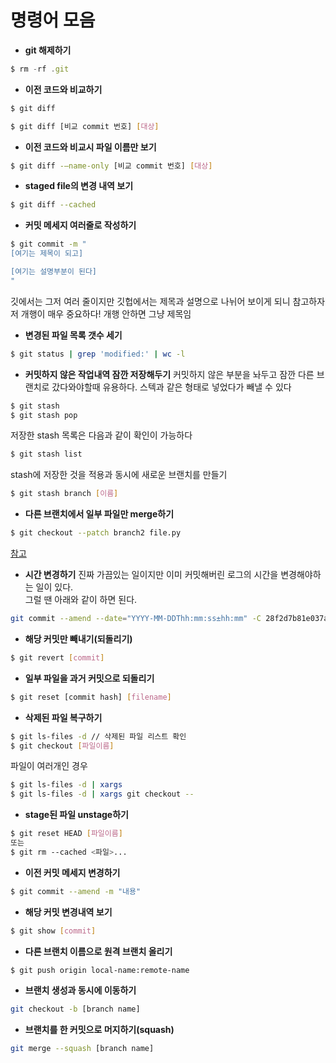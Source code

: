 # 명령어 모음

- **git 해제하기**
```js
$ rm -rf .git
```

- **이전 코드와 비교하기**
```bash
$ git diff

$ git diff [비교 commit 번호] [대상]
```

- **이전 코드와 비교시 파일 이름만 보기**
```bash
$ git diff -–name-only [비교 commit 번호] [대상]
```

- **staged file의 변경 내역 보기**
```bash
$ git diff --cached
```

- **커밋 메세지 여러줄로 작성하기**
```bash
$ git commit -m "
[여기는 제목이 되고]

[여기는 설명부분이 된다]
"
```
깃에서는 그저 여러 줄이지만 깃헙에서는 제목과 설명으로 나뉘어 보이게 되니 참고하자  
저 개행이 매우 중요하다! 개행 안하면 그냥 제목임

- **변경된 파일 목록 갯수 세기**
``` bash
$ git status | grep 'modified:' | wc -l
```

- **커밋하지 않은 작업내역 잠깐 저장해두기**
커밋하지 않은 부분을 놔두고 잠깐 다른 브랜치로 갔다와야할때 유용하다.
스텍과 같은 형태로 넣었다가 빼낼 수 있다
```bash
$ git stash
$ git stash pop
```
저장한 stash 목록은 다음과 같이 확인이 가능하다
```bash
$ git stash list
```
stash에 저장한 것을 적용과 동시에 새로운 브랜치를 만들기
```bash
$ git stash branch [이름]
```
- **다른 브랜치에서 일부 파일만 merge하기**
```bash
$ git checkout --patch branch2 file.py
```
[참고](https://stackoverflow.com/questions/18115411/how-to-merge-specific-files-from-git-branches)

- **시간 변경하기**
진짜 가끔있는 일이지만 이미 커밋해버린 로그의 시간을 변경해야하는 일이 있다.  
그럴 땐 아래와 같이 하면 된다.
```bash
git commit --amend --date="YYYY-MM-DDThh:mm:ss±hh:mm" -C 28f2d7b81e037aa4fcdf45f6353cb7c2aa10e336
```

- **해당 커밋만 빼내기(되돌리기)**
```bash
$ git revert [commit]
```
- **일부 파일을 과거 커밋으로 되돌리기**
```bash
$ git reset [commit hash] [filename]
```

- **삭제된 파일 복구하기**
```bash
$ git ls-files -d // 삭제된 파일 리스트 확인
$ git checkout [파일이름]
```
파일이 여러개인 경우
```bash
$ git ls-files -d | xargs
$ git ls-files -d | xargs git checkout --
```
- **stage된 파일 unstage하기**
```bash
$ git reset HEAD [파일이름]
또는
$ git rm --cached <파일>...
```
- **이전 커밋 메세지 변경하기**
```bash
$ git commit --amend -m "내용"
```

- **해당 커밋 변경내역 보기**
```bash
$ git show [commit]
```

- **다른 브랜치 이름으로 원격 브랜치 올리기**
```bash
$ git push origin local-name:remote-name
```

- **브랜치 생성과 동시에 이동하기**
```bash
git checkout -b [branch name]
```

- **브랜치를 한 커밋으로 머지하기(squash)**
```bash
git merge --squash [branch name]
```